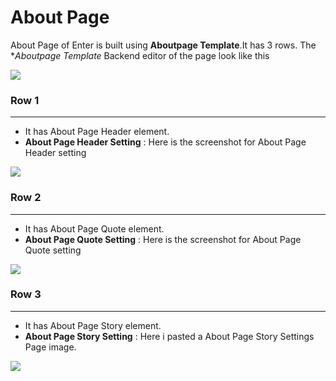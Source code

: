 # About Page

About Page of Enter is built using **Aboutpage Template**.It has 3 rows. The **Aboutpage Template* Backend editor of the page look like this

![](http://transvelo.github.io/docs/enter/images/about-page.png)

### Row 1
---
* It has About Page Header element.
* **About Page Header Setting** : Here is the screenshot for About Page Header setting

![](http://transvelo.github.io/docs/enter/images/about-page-header-setting.png)

### Row 2
---
* It has About Page Quote element.
* **About Page Quote Setting** : Here is the screenshot for About Page Quote setting

![](http://transvelo.github.io/docs/enter/images/about-quote-setting.png)


### Row 3
---
* It has About Page Story element.
* **About Page Story Setting** : Here i pasted a About Page Story Settings Page image.

![](http://transvelo.github.io/docs/enter/images/about-story-setting.png)




